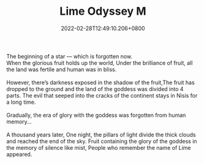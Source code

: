 ﻿---
title: "Lime Odyssey M"
description: "LimeOdysseyM is a mobile NFT RPG!"
lead: "LimeOdysseyM is a mobile NFT RPG!"
date: 2022-02-28T12:49:10.206+0800
lastmod: 2022-02-28T12:49:10.206+0800
draft: false
featuredImage: ["100_lime-odyssey-m.jpg"]
score: "0"
status: "Presale"
blockchain: ["Binance"]
nft_support: "Yes"
free_to_play: "Yes"
play_to_earn: ["NFT","Crypto"]
website: "https://nft.farm/ino/lime-odyssey?utm_source=PlayToEarn.net&utm_medium=organic&utm_campaign=gamepage"
twitter: "https://twitter.com/LimeOdysseyM"
discord: 
telegram: "https://t.me/itam_en"
github: 
youtube: "https://www.youtube.com/channel/UCgM_ijLKjeibbQATtX46ZTw"
twitch: 
facebook: 
instagram: 
reddit: 
medium: "https://limeodysseym.medium.com/"
steam: 
gitbook: 
googleplay: 
appstore: 

  
    
categories: ["games"]
games: ["Adventure","Fantasy","RPG"]
toc: false
pinned: false
weight: 
---
The beginning of a star — which is forgotten now.<br> When the glorious fruit holds up the world, Under the brilliance of fruit, all the land was fertile and human was in bliss.<br> <br> However, there’s darkness exposed in the shadow of the fruit,The fruit has dropped to the ground and the land of the goddess was divided into 4 parts. The evil that seeped into the cracks of the continent stays in Nisis for a long time.<br> <br> Gradually, the era of glory with the goddess was forgotten from human memory…<br> <br> A thousand years later, One night, the pillars of light divide the thick clouds and reached the end of the sky. Fruit containing the glory of the goddess in the memory of silence like mist, People who remember the name of Lime appeared.